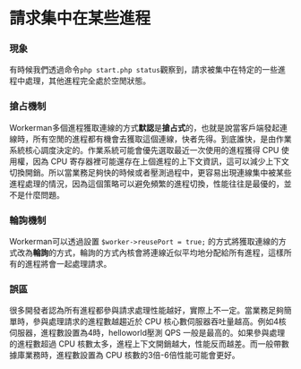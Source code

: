 # 請求集中在某些進程

### 現象
有時候我們透過命令`php start.php status`觀察到，請求被集中在特定的一些進程中處理，其他進程完全處於空閒狀態。

### 搶占機制
Workerman多個進程獲取連線的方式**默認**是**搶占式**的，也就是說當客戶端發起連線時，所有空閒的進程都有機會去獲取這個連線，快者先得。到底誰快，是由作業系統核心調度決定的。作業系統可能會優先選取最近一次使用的進程獲得 CPU 使用權，因為 CPU 寄存器裡可能還存在上個進程的上下文資訊，這可以減少上下文切換開銷。所以當業務足夠快的時候或者壓測過程中，更容易出現連線集中被某些進程處理的情況，因為這個策略可以避免頻繁的進程切換，性能往往是最優的，並不是什麼問題。

### 輪詢機制
Workerman可以透過設置 `$worker->reusePort = true;` 的方式將獲取連線的方式改為**輪詢**的方式，輪詢的方式內核會將連線近似平均地分配給所有進程，這樣所有的進程將會一起處理請求。

### 誤區
很多開發者認為所有進程都參與請求處理性能越好，實際上不一定。當業務足夠簡單時，參與處理請求的進程數越趨近於 CPU 核心數伺服器吞吐量越高。例如4核伺服器，進程數設置為4時，helloworld壓測 QPS 一般是最高的。如果參與處理的進程數超過 CPU 核數太多，進程上下文開銷越大，性能反而越差。而一般帶數據庫業務時，進程數設置為 CPU 核數的3倍-6倍性能可能會更好。
